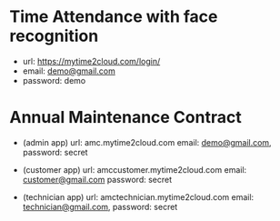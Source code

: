# Time Attendance with face recognition
  - url: https://mytime2cloud.com/login/
  - email: demo@gmail.com
  - password: demo
      
# Annual Maintenance Contract
  - (admin app) 
  url: amc.mytime2cloud.com 
  email: demo@gmail.com, 
  password: secret
    
- (customer app)
  url: amccustomer.mytime2cloud.com 
  email: customer@gmail.com
  password: secret

- (technician app)
  url: amctechnician.mytime2cloud.com
  email: technician@gmail.com, 
  password: secret
